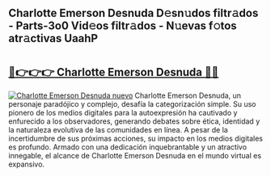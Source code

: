 ## Charlotte Emerson Desnuda D𝚎sn𝚞dos filtr𝚊dos - Parts-3o0 Vid𝚎os filtr𝚊dos - N𝚞evas f𝚘tos atr𝚊ctivas UaahP

# <h2><a href="http://mbe6ug.tromn.icu/?c=Charlotte+Emerson+Desnuda">🔗👉👉👉 Charlotte Emerson Desnuda 🔗🔗</a></h2>

[![Charlotte Emerson Desnuda nuevo](https://i.imgur.com/pEAQMta.gif)](http://mbe6ug.tromn.icu/?c=Charlotte+Emerson+Desnuda)
Charlotte Emerson Desnuda, un personaje paradójico y complejo, desafía la categorización simple. Su uso pionero de los medios digitales para la autoexpresión ha cautivado y enfurecido a los observadores, generando debates sobre ética, identidad y la naturaleza evolutiva de las comunidades en línea. A pesar de la incertidumbre de sus próximas acciones, su impacto en los medios digitales es profundo. Armado con una dedicación inquebrantable y un atractivo innegable, el alcance de Charlotte Emerson Desnuda en el mundo virtual es expansivo.
